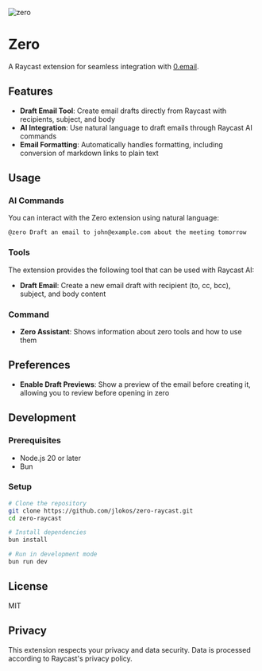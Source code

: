 
![zero](https://github.com/user-attachments/assets/515b4ada-decb-47af-bb39-8efcacfa5a54)

# Zero

A Raycast extension for seamless integration with [0.email](https://0.email).

## Features

- **Draft Email Tool**: Create email drafts directly from Raycast with recipients, subject, and body
- **AI Integration**: Use natural language to draft emails through Raycast AI commands
- **Email Formatting**: Automatically handles formatting, including conversion of markdown links to plain text

## Usage

### AI Commands
You can interact with the Zero extension using natural language:

```
@zero Draft an email to john@example.com about the meeting tomorrow
```

### Tools
The extension provides the following tool that can be used with Raycast AI:

- **Draft Email**: Create a new email draft with recipient (to, cc, bcc), subject, and body content

### Command
- **Zero Assistant**: Shows information about zero tools and how to use them

## Preferences

- **Enable Draft Previews**: Show a preview of the email before creating it, allowing you to review before opening in zero

## Development

### Prerequisites
- Node.js 20 or later
- Bun

### Setup
```bash
# Clone the repository
git clone https://github.com/jlokos/zero-raycast.git
cd zero-raycast

# Install dependencies
bun install

# Run in development mode
bun run dev
```

## License

MIT

## Privacy

This extension respects your privacy and data security. Data is processed according to Raycast's privacy policy.
